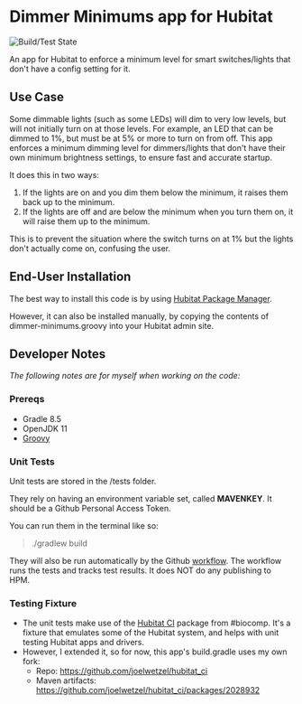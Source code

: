 # Dimmer Minimums app for Hubitat
![Build/Test State](https://github.com/joelwetzel/Hubitat-Dimmer-Minimums/actions/workflows/gradle.yml/badge.svg)

An app for Hubitat to enforce a minimum level for smart switches/lights that don't have a config setting for it.

## Use Case
Some dimmable lights (such as some LEDs) will dim to very low levels, but will not initially turn on at those levels.  For example, an LED that can be dimmed to 1%, but must be at 5% or more to turn on from off.  This app enforces a minimum dimming level for dimmers/lights that don't have their own minimum brightness settings, to ensure fast and accurate startup.

It does this in two ways:
1. If the lights are on and you dim them below the minimum, it raises them back up to the minimum.
2. If the lights are off and are below the minimum when you turn them on, it will raise them up to the minimum.

This is to prevent the situation where the switch turns on at 1% but the lights don't actually come on, confusing the user.

## End-User Installation

The best way to install this code is by using [Hubitat Package Manager](https://community.hubitat.com/t/beta-hubitat-package-manager).

However, it can also be installed manually, by copying the contents of dimmer-minimums.groovy into your Hubitat admin site.

## Developer Notes
*The following notes are for myself when working on the code:*

### Prereqs
- Gradle 8.5
- OpenJDK 11
- [Groovy](https://groovy-lang.org/install.html)

### Unit Tests
Unit tests are stored in the /tests folder.

They rely on having an environment variable set, called **MAVENKEY**.  It should be a Github Personal Access Token.

You can run them in the terminal like so:
>./gradlew build

They will also be run automatically by the Github [workflow](https://github.com/joelwetzel/Hubitat-Dimmer-Minimums/actions/workflows/gradle.yml).  The workflow runs the tests and tracks test results.  It does NOT do any publishing to HPM.

### Testing Fixture
- The unit tests make use of the [Hubitat CI](https://github.com/biocomp/hubitat_ci) package from #biocomp.  It's a fixture that emulates some of the Hubitat system, and helps with unit testing Hubitat apps and drivers.
- However, I extended it, so for now, this app's build.gradle uses my own fork:
  - Repo: https://github.com/joelwetzel/hubitat_ci
  - Maven artifacts: https://github.com/joelwetzel/hubitat_ci/packages/2028932
